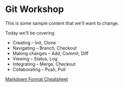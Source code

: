 ﻿# Git Workshop

This is some sample content that we'll want to change.

Today we'll be covering

* Creating – Init, Clone
* Navigating – Branch, Checkout 
* Making changes – Add, Commit, Diff
* Viewing – Status, Log
* Integrating – Merge, Checkout
* Collaborating – Push, Pull


[Markdown Format Cheatsheet](https://github.com/adam-p/markdown-here/wiki/Markdown-Cheatsheet)